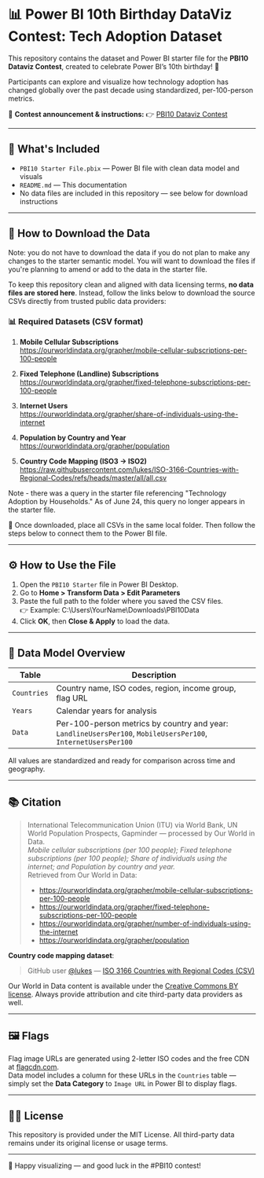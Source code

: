 # 📊 Power BI 10th Birthday DataViz Contest: Tech Adoption Dataset

This repository contains the dataset and Power BI starter file for the **PBI10 Dataviz Contest**, created to celebrate Power BI’s 10th birthday! 🥳  

Participants can explore and visualize how technology adoption has changed globally over the past decade using standardized, per-100-person metrics.

🔗 **Contest announcement & instructions:**  👉 [PBI10 Dataviz Contest](https://community.fabric.microsoft.com/t5/Power-BI-Community-Blog/Coming-soon-PBI10-Dataviz-Contest/ba-p/4738013)

---

## 📁 What's Included

- `PBI10 Starter File.pbix` — Power BI file with clean data model and visuals
- `README.md` — This documentation
- No data files are included in this repository — see below for download instructions

---

## 🔽 How to Download the Data

Note: you do not have to download the data if you do not plan to make any changes to the starter semantic model. You will want to download the files if you're planning to amend or add to the data in the starter file.

To keep this repository clean and aligned with data licensing terms, **no data files are stored here**. Instead, follow the links below to download the source CSVs directly from trusted public data providers:

### 📊 Required Datasets (CSV format)

1. **Mobile Cellular Subscriptions**  
   https://ourworldindata.org/grapher/mobile-cellular-subscriptions-per-100-people

2. **Fixed Telephone (Landline) Subscriptions**  
   https://ourworldindata.org/grapher/fixed-telephone-subscriptions-per-100-people

3. **Internet Users**  
   https://ourworldindata.org/grapher/share-of-individuals-using-the-internet

4. **Population by Country and Year**  
   https://ourworldindata.org/grapher/population

5. **Country Code Mapping (ISO3 → ISO2)**  
   https://raw.githubusercontent.com/lukes/ISO-3166-Countries-with-Regional-Codes/refs/heads/master/all/all.csv

Note - there was a query in the starter file referencing "Technology Adoption by Households." As of June 24, this query no longer appears in the starter file.

📁 Once downloaded, place all CSVs in the same local folder. Then follow the steps below to connect them to the Power BI file.

---

## ⚙️ How to Use the File

1. Open the `PBI10 Starter` file in Power BI Desktop.
2. Go to **Home > Transform Data > Edit Parameters**
3. Paste the full path to the folder where you saved the CSV files.  
   👉 Example: C:\Users\YourName\Downloads\PBI10Data
4. Click **OK**, then **Close & Apply** to load the data.

---

## 🧠 Data Model Overview

| Table      | Description                                      |
|------------|--------------------------------------------------|
| `Countries`| Country name, ISO codes, region, income group, flag URL |
| `Years`    | Calendar years for analysis                     |
| `Data`     | Per-100-person metrics by country and year: `LandlineUsersPer100`, `MobileUsersPer100`, `InternetUsersPer100` |

All values are standardized and ready for comparison across time and geography.

---

## 📚 Citation

> International Telecommunication Union (ITU) via World Bank, UN World Population Prospects, Gapminder — processed by Our World in Data.  
> *Mobile cellular subscriptions (per 100 people); Fixed telephone subscriptions (per 100 people); Share of individuals using the internet; and Population by country and year.*  
> Retrieved from Our World in Data:  
> - https://ourworldindata.org/grapher/mobile-cellular-subscriptions-per-100-people  
> - https://ourworldindata.org/grapher/fixed-telephone-subscriptions-per-100-people  
> - https://ourworldindata.org/grapher/number-of-individuals-using-the-internet  
> - https://ourworldindata.org/grapher/population

**Country code mapping dataset**:  
> GitHub user [@lukes](https://github.com/lukes) — [ISO 3166 Countries with Regional Codes (CSV)](https://github.com/lukes/ISO-3166-Countries-with-Regional-Codes)

Our World in Data content is available under the [Creative Commons BY license](https://ourworldindata.org/about#how-do-i-cite-your-work). Always provide attribution and cite third-party data providers as well.

---

## 🖼️ Flags

Flag image URLs are generated using 2-letter ISO codes and the free CDN at [flagcdn.com](https://flagcdn.com).  
Data model includes a column for these URLs in the `Countries` table — simply set the **Data Category** to `Image URL` in Power BI to display flags.

---

## 🧑‍💻 License

This repository is provided under the MIT License. All third-party data remains under its original license or usage terms.

---

🎉 Happy visualizing — and good luck in the #PBI10 contest!
